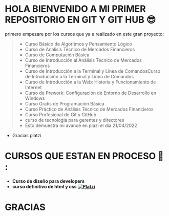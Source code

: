 # HOLA BIENVENIDO A MI PRIMER REPOSITORIO EN GIT Y GIT HUB :sunglasses:
primero empezare por los cursos que ya e realizado en este gran proyecto:
>* Curso Básico de Algoritmos y Pensamiento Lógico
>* Curso de Análisis Técnico de Mercados Financieros
>* Curso de Computación Básica
>* Curso de Introducción al Análisis Técnico de Mercados Financieros
>* Curso de Introducción a la Terminal y Línea de ComandosCurso de Introducción a la Terminal y Línea de Comandos
>* Curso de Introducción a la Web: Historia y Funcionamiento de Internet
>* Curso de Prework: Configuración de Entorno de Desarrollo en Windows
>* Curso Gratis de Programación Básica
>* Curso Práctico de Análisis Técnico de Mercados Financieros
>* Curso Profesional de Git y GitHub
>* curso de tecnologia para gerentes y directores
 >* Esto demuestra mi avance en plazi el dia 21/04/2022 
  * Gracias platzi
  
  # CURSOS QUE ESTAN EN PROCESO :owl: :
* <strong> Curso de diseño para developers</strongCurso>
* <strong>curso definitivo de html y css</strong>
 [![Platzi](https://upload.wikimedia.org/wikipedia/commons/3/32/Platzi.jpg "Platzi")](http://upload.wikimedia.org/wikipedia/commons/3/32/Platzi.jpg "Platzi")
# GRACIAS 
